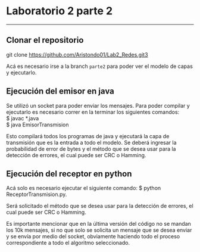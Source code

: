 # Laboratorio 2 parte 2
***
## Clonar el repositorio
git clone https://github.com/Aristondo01/Lab2_Redes.git3

Acá es necesario irse a la branch `parte2` para poder ver el modelo de capas y ejecutarlo.

## Ejecución del emisor en java

Se utilizó un socket para poder enviar los mensajes. Para poder compilar y ejecutarlo es necesario correr en la terminar los siguientes comandos:  
$ javac *.java  
$ java EmisorTransmision  

Esto compilará todos los programas de java y ejecutará la capa de transmisión que es la entrada a todo el modelo.
Se deberá ingresar la probabilidad de error de bytes y el método que se desea usar para la detección de errores, el cual puede ser CRC o Hamming.

## Ejecución del receptor en python
Acá solo es necesario ejecutar el siguiente comando:
$ python ReceptorTransmision.py.

Será solicitado el método que se desea usar para la detección de errores, el cual puede ser CRC o Hamming.

Es importante mencionar que en la última versión del código no se mandan los 10k mensajes, si no que solo se solicita un mensaje que se desea enviar y se envía por medio del socket, obviamente haciendo todo el proceso correspondiente a todo el algoritmo seleccionado.
